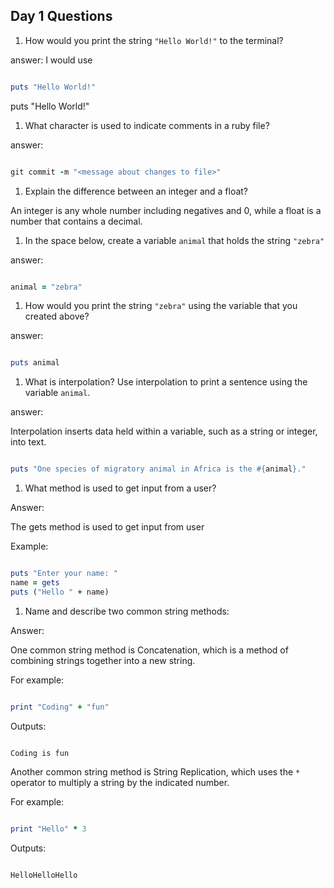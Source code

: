 ## Day 1 Questions

1. How would you print the string `"Hello World!"` to the terminal?

answer: I would use

```ruby

puts "Hello World!"

```

puts "Hello World!"
1. What character is used to indicate comments in a ruby file?

answer:

```ruby

git commit -m "<message about changes to file>"

```

1. Explain the difference between an integer and a float?

An integer is any whole number including negatives and 0, while a float is a number that contains a decimal.

1. In the space below, create a variable `animal` that holds the string `"zebra"`

answer:

```ruby

animal = "zebra"

```

1. How would you print the string `"zebra"` using the variable that you created above?

answer:

```ruby

puts animal

```



1. What is interpolation? Use interpolation to print a sentence using the variable `animal`.

answer:

Interpolation inserts data held within a variable, such as a string or integer, into text.

```ruby

puts "One species of migratory animal in Africa is the #{animal}."

```


1. What method is used to get input from a user?

Answer:

The gets method is used to get input from user

Example:

```ruby

puts "Enter your name: "
name = gets
puts ("Hello " + name)

```


1. Name and describe two common string methods:

Answer:

One common string method is Concatenation, which is a method of combining strings together into a new string.

For example:

```ruby

print "Coding" + "fun"

```

Outputs:

```

Coding is fun

```

Another common string method is String Replication, which uses the `*` operator to multiply a string by the indicated number.

For example:

```ruby

print "Hello" * 3

```

Outputs:

```

HelloHelloHello

```
